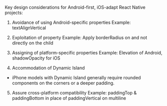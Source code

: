 Key design considerations for Android-first, iOS-adapt React Native projects:

1. Avoidance of using Android-specific properties
Example: textAlignVertical

2. Exploitation of <View /> property
Example: Apply borderRadius on <View /> and not directly on the <Text /> child

3. Assigning of platform-specific properties
Example: Elevation of Android, shadowOpacity for iOS

4. Accommodation of Dynamic Island
- iPhone models with Dynamic Island generally require rounded components on the corners or a deeper padding.

5. Assure cross-platform compatibility
Example: paddingTop & paddingBottom in place of paddingVertical on multiline <TextInput />
